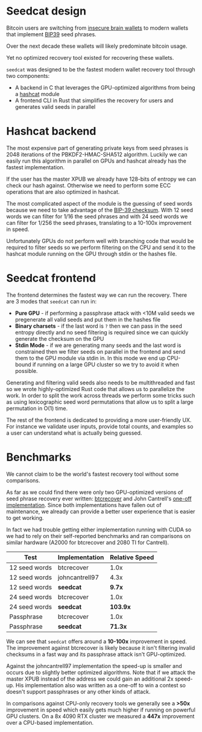 # Seedcat design
Bitcoin users are switching from [insecure brain wallets](https://fc16.ifca.ai/preproceedings/36_Vasek.pdf) to modern wallets that implement [BIP39](https://en.bitcoin.it/wiki/BIP_0039) seed phrases.

Over the next decade these wallets will likely predominate bitcoin usage.

Yet no optimized recovery tool existed for recovering these wallets.

`seedcat` was designed to be the fastest modern wallet recovery tool through two components:
- A backend in C that leverages the GPU-optimized algorithms from being a [hashcat](https://hashcat.net/wiki/) module
- A frontend CLI in Rust that simplifies the recovery for users and generates valid seeds in parallel

# Hashcat backend
The most expensive part of generating private keys from seed phrases is 2048 iterations of the PBKDF2-HMAC-SHA512 algorithm.  Luckily we can easily run this algorithm in parallel on GPUs and hashcat already has the fastest implementation.

If the user has the master XPUB we already have 128-bits of entropy we can check our hash against.  Otherwise we need to perform some ECC operations that are also optimized in hashcat.

The most complicated aspect of the module is the guessing of seed words because we need to take advantage of the [BIP-39 checksum](https://github.com/bitcoin/bips/blob/master/bip-0039.mediawiki#generating-the-mnemonic).  With 12 seed words we can filter for 1/16 the seed phrases and with 24 seed words we can filter for 1/256 the seed phrases, translating to a 10-100x improvement in speed.

Unfortunately GPUs do not perform well with branching code that would be required to filter seeds so we perform filtering on the CPU and send it to the hashcat module running on the GPU through stdin or the hashes file.

# Seedcat frontend
The frontend determines the fastest way we can run the recovery.  There are 3 modes that `seedcat` can run in:
- **Pure GPU** - if performing a passphrase attack with <10M valid seeds we pregenerate all valid seeds and put them in the hashes file
- **Binary charsets** - if the last word is `?` then we can pass in the seed entropy directly and no seed filtering is required since we can quickly generate the checksum on the GPU
- **Stdin Mode** - if we are generating many seeds and the last word is constrained then we filter seeds on parallel in the frontend and send them to the GPU module via stdin in.  In this mode we end up CPU-bound if running on a large GPU cluster so we try to avoid it when possible.

Generating and filtering valid seeds also needs to be multithreaded and fast so we wrote highly-optimized Rust code that allows us to parallelize the work.  In order to split the work across threads we perform some tricks such as using lexicographic seed word permutations that allow us to split a large permutation in O(1) time.

The rest of the frontend is dedicated to providing a more user-friendly UX.  For instance we validate user inputs, provide total counts, and examples so a user can understand what is actually being guessed.

# Benchmarks
We cannot claim to be the world's fastest recovery tool without some comparisons.

As far as we could find there were only two GPU-optimized versions of seed phrase recovery ever written: [btcrecover](https://github.com/gurnec/btcrecover) and John Cantrell's [one-off implementation](https://medium.com/@johncantrell97/how-i-checked-over-1-trillion-mnemonics-in-30-hours-to-win-a-bitcoin-635fe051a752).  Since both implementations have fallen out of maintenance, we already can provide a better user experience that is easier to get working.

In fact we had trouble getting either implementation running with CUDA so we had to rely on their self-reported benchmarks and ran comparisons on similar hardware (A2000 for btcrecover and 2080 TI for Cantrell).

| Test          | Implementation | Relative Speed |
|---------------|----------------|----------------|
| 12 seed words | btcrecover     | 1.0x           |
| 12 seed words | johncantrell97 | 4.3x           |
| 12 seed words | **seedcat**    | **9.7x**       |
| 24 seed words | btcrecover     | 1.0x           |
| 24 seed words | **seedcat**    | **103.9x**     |
| Passphrase    | btcrecover     | 1.0x           |
| Passphrase    | **seedcat**    | **71.3x**      |

We can see that `seedcat` offers around a **10-100x** improvement in speed.   The improvement against btcrecover is likely because it isn't filtering invalid checksums in a fast way and its passphrase attack isn't GPU-optimized.

Against the johncantrell97 implementation the speed-up is smaller and occurs due to slightly better optimized algorithms.  Note that if we attack the master XPUB instead of the address we could gain an additional 2x speed-up.  His implementation also was written as a one-off to win a contest so doesn't support passphrases or any other kinds of attack.

In comparisons against CPU-only recovery tools we generally see a **>50x** improvement in speed which easily gets much higher if running on powerful GPU clusters.  On a 8x 4090 RTX cluster we measured a **447x** improvement over a CPU-based implementation.